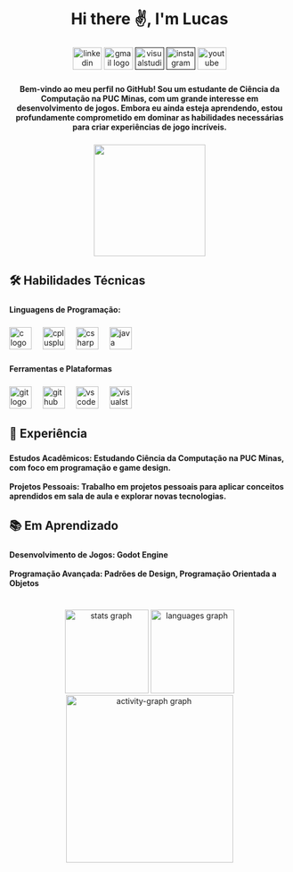 <h1 align="center">Hi there ✌️, I'm Lucas</h1>

###

<div align="center">
  <a href="https://www.linkedin.com/in/lucas-fernandes-marinho-2a0831271/"><img src="https://raw.githubusercontent.com/maurodesouza/profile-readme-generator/master/src/assets/icons/social/linkedin/default.svg" width="52" height="40" alt="linkedin logo"  /></a>
  <a href="lucasfernandesmarinho7@gmail.com"><img src="https://raw.githubusercontent.com/maurodesouza/profile-readme-generator/master/src/assets/icons/social/gmail/default.svg" width="52" height="40" alt="gmail logo"  /></a>
  <a href=""><img src="https://raw.githubusercontent.com/maurodesouza/profile-readme-generator/master/src/assets/icons/social/visualstudio/default.svg" width="52" height="40" alt="visualstudio logo"  /></a>
  <a href=""><img src="https://raw.githubusercontent.com/maurodesouza/profile-readme-generator/master/src/assets/icons/social/instagram/default.svg" width="52" height="40" alt="instagram logo"  /></a>
  <a href="www.youtube.com/@TuscaDev" target="_blank"><img src="https://raw.githubusercontent.com/maurodesouza/profile-readme-generator/master/src/assets/icons/social/youtube/default.svg" width="52" height="40" alt="youtube logo"  /></a>
</div>

###

<h4 align="center">Bem-vindo ao meu perfil no GitHub! Sou um estudante de Ciência da Computação na PUC Minas, com um grande interesse em desenvolvimento de jogos. Embora eu ainda esteja aprendendo, estou profundamente comprometido em dominar as habilidades necessárias para criar experiências de jogo incríveis.</h4>

###

<div align="center">
  <img height="200" src="https://img1.picmix.com/output/stamp/normal/3/8/2/2/1972283_f7cbf.gif"  />
</div>

###

<h2 align="left">🛠️ Habilidades Técnicas</h2>

###

<h4 align="left">Linguagens de Programação:</h4>

###

<div align="left">
  <img src="https://cdn.jsdelivr.net/gh/devicons/devicon/icons/c/c-original.svg" height="40" alt="c logo"  />
  <img width="12" />
  <img src="https://cdn.jsdelivr.net/gh/devicons/devicon/icons/cplusplus/cplusplus-original.svg" height="40" alt="cplusplus logo"  />
  <img width="12" />
  <img src="https://cdn.jsdelivr.net/gh/devicons/devicon/icons/csharp/csharp-original.svg" height="40" alt="csharp logo"  />
  <img width="12" />
  <img src="https://cdn.jsdelivr.net/gh/devicons/devicon/icons/java/java-original.svg" height="40" alt="java logo"  />
</div>

###

<h4 align="left">Ferramentas e Plataformas</h4>

###

<div align="left">
  <img src="https://cdn.jsdelivr.net/gh/devicons/devicon/icons/git/git-original.svg" height="40" alt="git logo"  />
  <img width="12" />
  <img src="https://cdn.jsdelivr.net/gh/devicons/devicon/icons/github/github-original.svg" height="40" alt="github logo"  />
  <img width="12" />
  <img src="https://cdn.jsdelivr.net/gh/devicons/devicon/icons/vscode/vscode-original.svg" height="40" alt="vscode logo"  />
  <img width="12" />
  <img src="https://cdn.jsdelivr.net/gh/devicons/devicon/icons/visualstudio/visualstudio-plain.svg" height="40" alt="visualstudio logo"  />
</div>

###

<h2 align="left">📝 Experiência</h2>

###

<h4 align="left">Estudos Acadêmicos: Estudando Ciência da Computação na PUC Minas, com foco em programação e game design.<br><br>Projetos Pessoais: Trabalho em projetos pessoais para aplicar conceitos aprendidos em sala de aula e explorar novas tecnologias.</h4>

###

<h2 align="left">📚 Em Aprendizado</h2>

###

<h4 align="left">Desenvolvimento de Jogos: Godot Engine<br><br>Programação Avançada: Padrões de Design, Programação Orientada a Objetos</h4>

###

<h1 align="left"></h1>

###

<div align="center">
  <img src="https://github-readme-stats.vercel.app/api?username=Tuscoco&hide_title=false&hide_rank=false&show_icons=true&include_all_commits=true&count_private=true&disable_animations=false&theme=dracula&locale=en&hide_border=false&order=1" height="150" alt="stats graph"  />
  <img src="https://github-readme-stats.vercel.app/api/top-langs?username=Tuscoco&locale=en&hide_title=false&layout=compact&card_width=320&langs_count=5&theme=dracula&hide_border=false&order=2" height="150" alt="languages graph"  />
  <img src="https://github-readme-activity-graph.vercel.app/graph?username=Tuscoco&radius=16&theme=react&area=true&order=5" height="300" alt="activity-graph graph"  />
</div>

###
